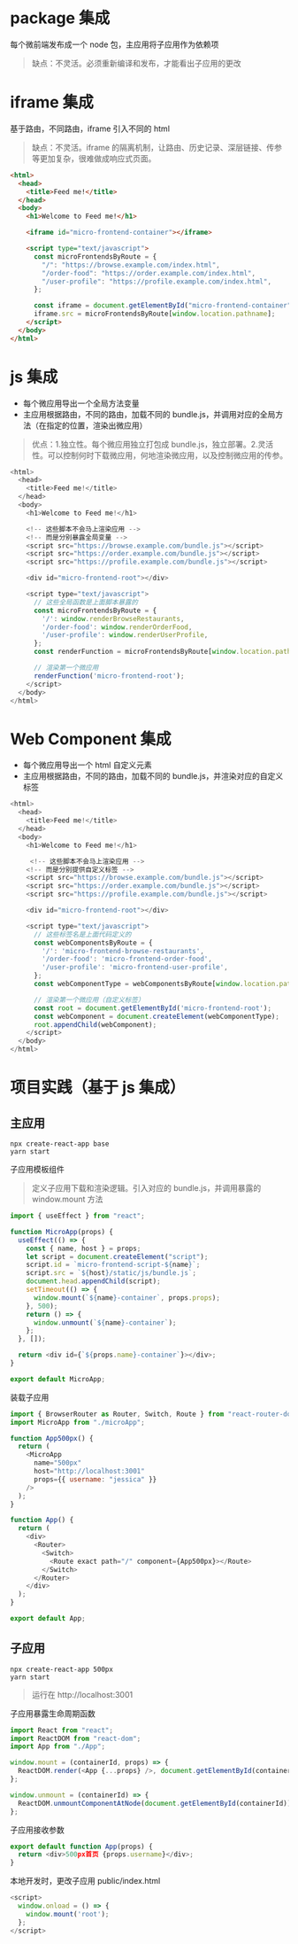 # package 集成

每个微前端发布成一个 node 包，主应用将子应用作为依赖项

> 缺点：不灵活。必须重新编译和发布，才能看出子应用的更改

# iframe 集成

基于路由，不同路由，iframe 引入不同的 html

> 缺点：不灵活。iframe 的隔离机制，让路由、历史记录、深层链接、传参等更加复杂，很难做成响应式页面。

```html
<html>
  <head>
    <title>Feed me!</title>
  </head>
  <body>
    <h1>Welcome to Feed me!</h1>

    <iframe id="micro-frontend-container"></iframe>

    <script type="text/javascript">
      const microFrontendsByRoute = {
        "/": "https://browse.example.com/index.html",
        "/order-food": "https://order.example.com/index.html",
        "/user-profile": "https://profile.example.com/index.html",
      };

      const iframe = document.getElementById("micro-frontend-container");
      iframe.src = microFrontendsByRoute[window.location.pathname];
    </script>
  </body>
</html>
```

# js 集成

- 每个微应用导出一个全局方法变量
- 主应用根据路由，不同的路由，加载不同的 bundle.js，并调用对应的全局方法（在指定的位置，渲染出微应用）

> 优点：1.独立性。每个微应用独立打包成 bundle.js，独立部署。2.灵活性。可以控制何时下载微应用，何地渲染微应用，以及控制微应用的传参。

```js
<html>
  <head>
    <title>Feed me!</title>
  </head>
  <body>
    <h1>Welcome to Feed me!</h1>

    <!-- 这些脚本不会马上渲染应用 -->
    <!-- 而是分别暴露全局变量 -->
    <script src="https://browse.example.com/bundle.js"></script>
    <script src="https://order.example.com/bundle.js"></script>
    <script src="https://profile.example.com/bundle.js"></script>

    <div id="micro-frontend-root"></div>

    <script type="text/javascript">
      // 这些全局函数是上面脚本暴露的
      const microFrontendsByRoute = {
        '/': window.renderBrowseRestaurants,
        '/order-food': window.renderOrderFood,
        '/user-profile': window.renderUserProfile,
      };
      const renderFunction = microFrontendsByRoute[window.location.pathname];

      // 渲染第一个微应用
      renderFunction('micro-frontend-root');
    </script>
  </body>
</html>
```

# Web Component 集成

- 每个微应用导出一个 html 自定义元素
- 主应用根据路由，不同的路由，加载不同的 bundle.js，并渲染对应的自定义标签

```js
<html>
  <head>
    <title>Feed me!</title>
  </head>
  <body>
    <h1>Welcome to Feed me!</h1>

     <!-- 这些脚本不会马上渲染应用 -->
    <!-- 而是分别提供自定义标签 -->
    <script src="https://browse.example.com/bundle.js"></script>
    <script src="https://order.example.com/bundle.js"></script>
    <script src="https://profile.example.com/bundle.js"></script>

    <div id="micro-frontend-root"></div>

    <script type="text/javascript">
      // 这些标签名是上面代码定义的
      const webComponentsByRoute = {
        '/': 'micro-frontend-browse-restaurants',
        '/order-food': 'micro-frontend-order-food',
        '/user-profile': 'micro-frontend-user-profile',
      };
      const webComponentType = webComponentsByRoute[window.location.pathname];

      // 渲染第一个微应用（自定义标签）
      const root = document.getElementById('micro-frontend-root');
      const webComponent = document.createElement(webComponentType);
      root.appendChild(webComponent);
    </script>
  </body>
</html>
```

# 项目实践（基于 js 集成）

## 主应用

```
npx create-react-app base
yarn start
```

子应用模板组件

> 定义子应用下载和渲染逻辑。引入对应的 bundle.js，并调用暴露的 window.mount 方法

```js
import { useEffect } from "react";

function MicroApp(props) {
  useEffect(() => {
    const { name, host } = props;
    let script = document.createElement("script");
    script.id = `micro-frontend-script-${name}`;
    script.src = `${host}/static/js/bundle.js`;
    document.head.appendChild(script);
    setTimeout(() => {
      window.mount(`${name}-container`, props.props);
    }, 500);
    return () => {
      window.unmount(`${name}-container`);
    };
  }, []);

  return <div id={`${props.name}-container`}></div>;
}

export default MicroApp;
```

装载子应用

```js
import { BrowserRouter as Router, Switch, Route } from "react-router-dom";
import MicroApp from "./microApp";

function App500px() {
  return (
    <MicroApp
      name="500px"
      host="http://localhost:3001"
      props={{ username: "jessica" }}
    />
  );
}

function App() {
  return (
    <div>
      <Router>
        <Switch>
          <Route exact path="/" component={App500px}></Route>
        </Switch>
      </Router>
    </div>
  );
}

export default App;
```

## 子应用

```
npx create-react-app 500px
yarn start
```

> 运行在 http://localhost:3001

子应用暴露生命周期函数

```js
import React from "react";
import ReactDOM from "react-dom";
import App from "./App";

window.mount = (containerId, props) => {
  ReactDOM.render(<App {...props} />, document.getElementById(containerId));
};

window.unmount = (containerId) => {
  ReactDOM.unmountComponentAtNode(document.getElementById(containerId));
};
```

子应用接收参数

```js
export default function App(props) {
  return <div>500px首页 {props.username}</div>;
}
```

本地开发时，更改子应用 public/index.html

```js
<script>
  window.onload = () => {
    window.mount('root');
  };
</script>
```
